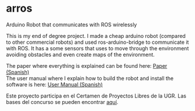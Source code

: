 arros
=====

Arduino Robot that communicates with ROS wirelessly

This is my end of degree project. I made a cheap arduino robot (compared to other commercial robots) and used ros-arduino-bridge to communicate it with ROS.
It has a some sensors that uses to move through the environment avoiding obstacles and even create maps of the environment.

The paper where everything is explained can be found here: <a href="https://www.dropbox.com/s/nih4irgnexa7ao0/memoria.pdf?dl=0">Paper (Spanish)</a><br>
The user manual where I explain how to build the robot and install the software is here: <a href="https://www.dropbox.com/s/r50zx74r2i9n900/Manual%20de%20usuario.pdf?dl=0">User Manual (Spanish)</a>


Este proyecto participa en el Certamen de Proyectos Libres de la UGR. Las bases del concurso se pueden encontrar <a href="http://osl.ugr.es/bases-de-los-premios-a-proyectos-libres-de-la-ugr/">aquí</a>.
